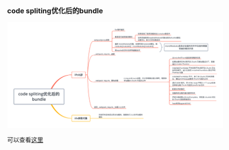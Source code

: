 ### code spliting优化后的bundle
![](https://github.com/variinlkt/blog/blob/master/mind%20map/code%20spliting%E4%BC%98%E5%8C%96%E5%90%8E%E7%9A%84bundle.png)

可以查看[这里](http://imweb.io/topic/5a4cce35a192c3b460fce39b?from=singlemessage&isappinstalled=0)
